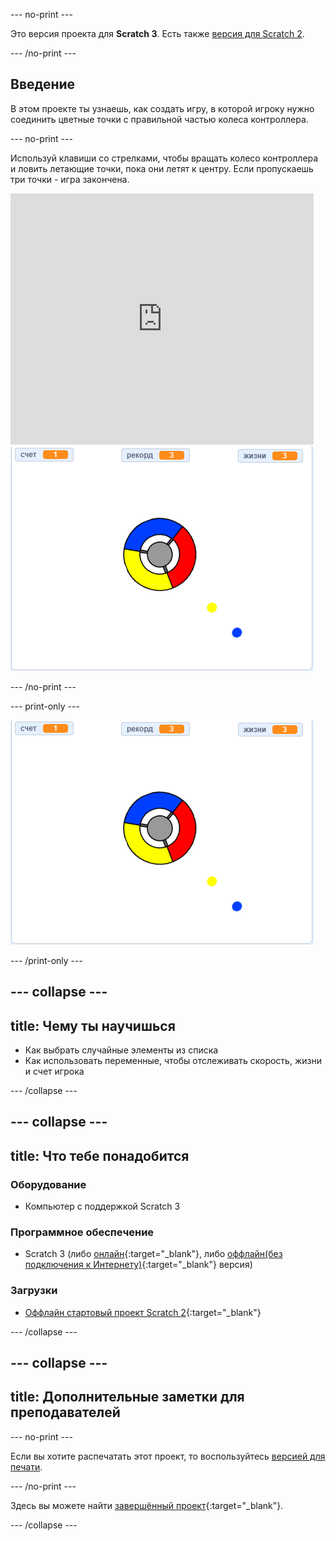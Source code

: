 \--- no-print \---

Это версия проекта для **Scratch 3**. Есть также [версия для Scratch 2](https://projects.raspberrypi.org/en/projects/catch-the-dots-scratch2).

\--- /no-print \---

## Введение

В этом проекте ты узнаешь, как создать игру, в которой игроку нужно соединить цветные точки с правильной частью колеса контроллера.

\--- no-print \---

Используй клавиши со стрелками, чтобы вращать колесо контроллера и ловить летающие точки, пока они летят к центру. Если пропускаешь три точки - игра закончена.

<div class="scratch-preview">
  <iframe allowtransparency="true" width="485" height="402" src="https://scratch.mit.edu/projects/embed/252923761/?autostart=false" frameborder="0" scrolling="no"></iframe>
  <img src="images/dots-final.png">
</div>

\--- /no-print \---

\--- print-only \---

![Скриншот точек](images/dots-final.png)

\--- /print-only \---

## \--- collapse \---

## title: Чему ты научишься

+ Как выбрать случайные элементы из списка
+ Как использовать переменные, чтобы отслеживать скорость, жизни и счет игрока

\--- /collapse \---

## \--- collapse \---

## title: Что тебе понадобится

### Оборудование

+ Компьютер с поддержкой Scratch 3

### Программное обеспечение

+ Scratch 3 (либо [онлайн](http://rpf.io/scratchon){:target="_blank"}, либо [оффлайн(без подключения к Интернету)](http://rpf.io/scratchoff){:target="_blank"} версия)

### Загрузки

+ [Оффлайн стартовый проект Scratch 2](http://rpf.io/p/en/catch-the-dots-go){:target="_blank"}

\--- /collapse \---

## \--- collapse \---

## title: Дополнительные заметки для преподавателей

\--- no-print \---

Если вы хотите распечатать этот проект, то воспользуйтесь [версией для печати](https://projects.raspberrypi.org/en/projects/catch-the-dots/print).

\--- /no-print \---

Здесь вы можете найти [завершённый проект](http://rpf.io/p/en/catch-the-dots-get){:target="_blank"}.

\--- /collapse \---